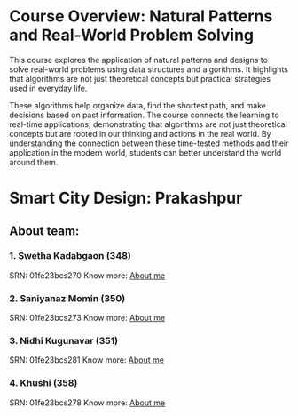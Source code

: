 # Course Overview: Natural Patterns and Real-World Problem Solving

This course explores the application of natural patterns and designs to solve real-world problems using data structures and algorithms. It highlights that algorithms are not just theoretical concepts but practical strategies used in everyday life.

These algorithms help organize data, find the shortest path, and make decisions based on past information. The course connects the learning to real-time applications, demonstrating that algorithms are not just theoretical concepts but are rooted in our thinking and actions in the real world. By understanding the connection between these time-tested methods and their application in the modern world, students can better understand the world around them.

# Smart City Design: Prakashpur


## About team:
### 1. Swetha Kadabgaon (348)
SRN: 01fe23bcs270
Know more: [About me](readme2.md)

### 2. Saniyanaz Momin (350)
SRN: 01fe23bcs273
Know more: [About me](readme3.md)

### 3. Nidhi Kugunavar (351)
SRN: 01fe23bcs281
Know more: [About me](readme1.md)

### 4. Khushi (358)
SRN: 01fe23bcs278
Know more: [About me](README4.md)

